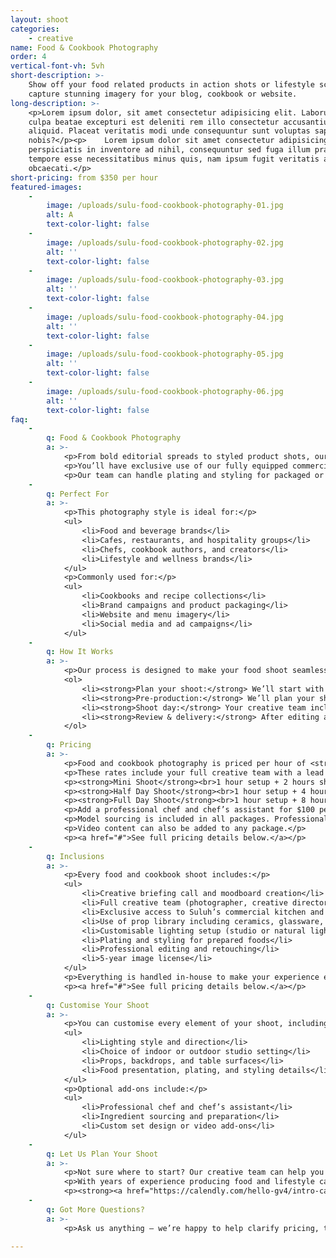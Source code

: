 ```yaml
---
layout: shoot
categories:
    - creative
name: Food & Cookbook Photography
order: 4
vertical-font-vh: 5vh
short-description: >-
    Show off your food related products in action shots or lifestyle scenes, or
    capture stunning imagery for your blog, cookbook or website. 
long-description: >-
    <p>Lorem ipsum dolor, sit amet consectetur adipisicing elit. Laborum in
    culpa beatae excepturi est deleniti rem illo consectetur accusantium
    aliquid. Placeat veritatis modi unde consequuntur sunt voluptas sapiente hic
    nobis?</p><p>    Lorem ipsum dolor sit amet consectetur adipisicing elit. Ex
    perspiciatis in inventore ad nihil, consequuntur sed fuga illum praesentium
    tempore esse necessitatibus minus quis, nam ipsum fugit veritatis aut
    obcaecati.</p>
short-pricing: from $350 per hour
featured-images:
    -
        image: /uploads/sulu-food-cookbook-photography-01.jpg
        alt: A
        text-color-light: false
    -
        image: /uploads/sulu-food-cookbook-photography-02.jpg
        alt: ''
        text-color-light: false
    -
        image: /uploads/sulu-food-cookbook-photography-03.jpg
        alt: ''
        text-color-light: false
    -
        image: /uploads/sulu-food-cookbook-photography-04.jpg
        alt: ''
        text-color-light: false
    -
        image: /uploads/sulu-food-cookbook-photography-05.jpg
        alt: ''
        text-color-light: false
    -
        image: /uploads/sulu-food-cookbook-photography-06.jpg
        alt: ''
        text-color-light: false
faq:
    -
        q: Food & Cookbook Photography
        a: >-
            <p>From bold editorial spreads to styled product shots, our food and cookbook photography brings your culinary story to life.</p>
            <p>You’ll have exclusive use of our fully equipped commercial kitchen and access to both indoor and outdoor studio settings. Whether you’re capturing a full recipe collection, campaign imagery, or social media content, we’ll create images that feel authentic, textured, and beautifully composed.</p>
            <p>Our team can handle plating and styling for packaged or prepared foods, or you can add a professional chef and chef’s assistant for full meal preparation and creative direction.</p>
    -
        q: Perfect For
        a: >-
            <p>This photography style is ideal for:</p>
            <ul>
                <li>Food and beverage brands</li>
                <li>Cafes, restaurants, and hospitality groups</li>
                <li>Chefs, cookbook authors, and creators</li>
                <li>Lifestyle and wellness brands</li>
            </ul>
            <p>Commonly used for:</p>
            <ul>
                <li>Cookbooks and recipe collections</li>
                <li>Brand campaigns and product packaging</li>
                <li>Website and menu imagery</li>
                <li>Social media and ad campaigns</li>
            </ul>
    -
        q: How It Works
        a: >-
            <p>Our process is designed to make your food shoot seamless from start to finish.</p>
            <ol>
                <li><strong>Plan your shoot:</strong> We’ll start with a creative briefing call to understand your brand, recipes, and vision. From there, our team will create your moodboard and visual direction.</li>
                <li><strong>Pre-production:</strong> We’ll plan your shoot around your menu or product list, including lighting, props, and plating notes. You can choose to prepare dishes yourself or add our in-house chef and assistant for full meal preparation.</li>
                <li><strong>Shoot day:</strong> Your creative team includes a photographer, creative director, production manager, and two assistants. You’ll have exclusive use of our commercial kitchen, prop library, and studio spaces, with multiple complimentary backdrops available — from timber tables to marble benchtops and tiled splashbacks.</li>
                <li><strong>Review & delivery:</strong> After editing and retouching, your final images are uploaded to a private gallery for review and approval.</li>
            </ol>
    -
        q: Pricing
        a: >-
            <p>Food and cookbook photography is priced per hour of <strong>shoot time</strong>, giving you flexibility to design your ideal shoot.</p>
            <p>These rates include your full creative team with a lead photographer, creative director, production manager, and two shoot assistants, along with exclusive studio access and use of our commercial kitchen. Everything from pre-production and planning to post-production and retouching is included under one simple rate.</p>
            <p><strong>Mini Shoot</strong><br>1 hour setup + 2 hours shoot time = $1,650 ($550/hour)</p>
            <p><strong>Half Day Shoot</strong><br>1 hour setup + 4 hours shoot time = $2,500 ($500/hour)</p>
            <p><strong>Full Day Shoot</strong><br>1 hour setup + 8 hours shoot time = $4,050 ($450/hour)</p>
            <p>Add a professional chef and chef’s assistant for $100 per hour, with ingredients charged separately.</p>
            <p>Model sourcing is included in all packages. Professional model, HMUA, and styling fees are quoted separately.</p>
            <p>Video content can also be added to any package.</p>
            <p><a href="#">See full pricing details below.</a></p>
    -
        q: Inclusions
        a: >-
            <p>Every food and cookbook shoot includes:</p>
            <ul>
                <li>Creative briefing call and moodboard creation</li>
                <li>Full creative team (photographer, creative director, production manager, 2x assistants)</li>
                <li>Exclusive access to Suluh’s commercial kitchen and studio spaces</li>
                <li>Use of prop library including ceramics, glassware, and table settings</li>
                <li>Customisable lighting setup (studio or natural light)</li>
                <li>Plating and styling for prepared foods</li>
                <li>Professional editing and retouching</li>
                <li>5-year image license</li>
            </ul>
            <p>Everything is handled in-house to make your experience easy and your final images cohesive, refined, and on-brand.</p>
            <p><a href="#">See full pricing details below.</a></p>
    -
        q: Customise Your Shoot
        a: >-
            <p>You can customise every element of your shoot, including:</p>
            <ul>
                <li>Lighting style and direction</li>
                <li>Choice of indoor or outdoor studio setting</li>
                <li>Props, backdrops, and table surfaces</li>
                <li>Food presentation, plating, and styling details</li>
            </ul>
            <p>Optional add-ons include:</p>
            <ul>
                <li>Professional chef and chef’s assistant</li>
                <li>Ingredient sourcing and preparation</li>
                <li>Custom set design or video add-ons</li>
            </ul>
    -
        q: Let Us Plan Your Shoot
        a: >-
            <p>Not sure where to start? Our creative team can help you design the perfect shoot from concept to delivery.</p>
            <p>With years of experience producing food and lifestyle campaigns, we’ll guide you through every stage — from creative direction to production and delivery.</p>
            <p><strong><a href="https://calendly.com/hello-gv4/intro-call">Book a complimentary call</a></strong> and let’s bring your vision to life.</p>
    -
        q: Got More Questions?
        a: >-
            <p>Ask us anything — we’re happy to help clarify pricing, timelines, workflow, or review your moodboard and let you know what’s possible for your shoot.</p>

---
```

